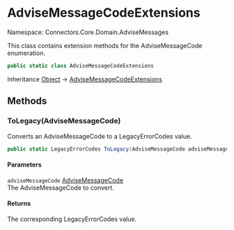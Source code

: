 # AdviseMessageCodeExtensions

Namespace: Connectors.Core.Domain.AdviseMessages

This class contains extension methods for the AdviseMessageCode enumeration.

```csharp
public static class AdviseMessageCodeExtensions
```

Inheritance [Object](https://docs.microsoft.com/en-us/dotnet/api/system.object) → [AdviseMessageCodeExtensions](./connectors.core.domain.advisemessages.advisemessagecodeextensions)

## Methods

### <a id="methods-tolegacy"/>**ToLegacy(AdviseMessageCode)**

Converts an AdviseMessageCode to a LegacyErrorCodes value.

```csharp
public static LegacyErrorCodes ToLegacy(AdviseMessageCode adviseMessageCode)
```

#### Parameters

`adviseMessageCode` [AdviseMessageCode](./connectors.core.domain.advisemessages.advisemessagecode)<br />
The AdviseMessageCode to convert.

#### Returns

The corresponding LegacyErrorCodes value.
